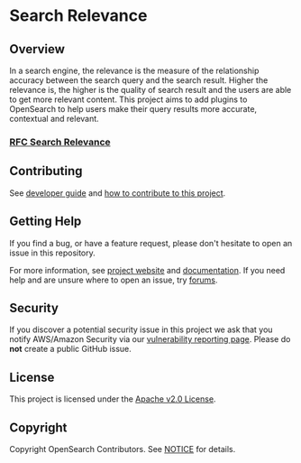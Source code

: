 # Search Relevance

## Overview
In a search engine, the relevance is the measure of the relationship accuracy between the search query and the search result. Higher the relevance is, the higher is the quality of search result and the users are able to get more relevant content. This project aims to add plugins to OpenSearch to help users make their query results more accurate, contextual and relevant.

### [RFC Search Relevance](https://github.com/opensearch-project/search-relevance/issues/1)

## Contributing

See [developer guide](https://github.com/opensearch-project/opensearch-plugins/blob/main/BUILDING.md#developing-new-plugins-for-opensearch) and [how to contribute to this project](CONTRIBUTING.md).

## Getting Help

If you find a bug, or have a feature request, please don't hesitate to open an issue in this repository.

For more information, see [project website](https://opensearch.org/) and [documentation](https://opensearch.org/docs). If you need help and are unsure where to open an issue, try [forums](https://forum.opensearch.org/).

## Security

If you discover a potential security issue in this project we ask that you notify AWS/Amazon Security via our [vulnerability reporting page](http://aws.amazon.com/security/vulnerability-reporting/). Please do **not** create a public GitHub issue.

## License

This project is licensed under the [Apache v2.0 License](LICENSE).

## Copyright

Copyright OpenSearch Contributors. See [NOTICE](NOTICE) for details.
